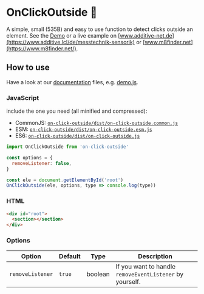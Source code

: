 # OnClickOutside 🎠

A simple, small (535B) and easy to use function to detect clicks outside an element.
See the [Demo](https://muuvmuuv.github.io/on-click-outside/) or a live example on
[www.additive-net.de](https://www.additive.lcl/de/messtechnik-sensorik) or
[www.m8finder.net](https://www.m8finder.net/).

## How to use

Have a look at our [documentation](./docs) files, e.g. [demo.js](./docs/demo.js).

### JavaScript

include the one you need (all minified and compressed):

- CommonJS:
  [`on-click-outside/dist/on-click-outside.common.js`](./dist/on-click-outside.common.js)
- ESM:
  [`on-click-outside/dist/on-click-outside.esm.js`](./dist/on-click-outside.esm.js)
- ES6: [`on-click-outside/dist/on-click-outside.js`](./dist/on-click-outside.js)

```js
import OnClickOutside from 'on-click-outside'

const options = {
  removeListener: false,
}

const ele = document.getElementById('root')
OnClickOutside(ele, options, type => console.log(type))
```

### HTML

```html
<div id="root">
  <section></section>
</div>
```

### Options

| Option           | Default | Type    | Description                                              |
| ---------------- | ------- | ------- | -------------------------------------------------------- |
| `removeListener` | `true`  | boolean | If you want to handle `removeEventListener` by yourself. |
